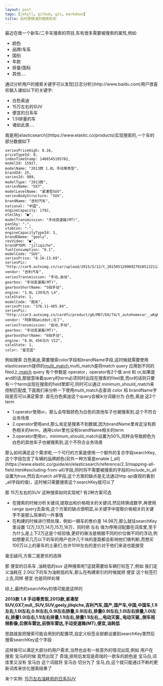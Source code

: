 ```yaml
---
layout: post
tags: [jekyll, github, git, markdown]
title: 如何更精准的搜索到车
---
```


最近在做一个新车/二手车搜索的项目,车有很多需要被搜索的属性,例如
   <ul>
		<li>颜色</li>
		<li>品牌/车系</li>
		<li>国别</li>
		<li>年款</li>
		<li>排量/国标</li>
		<li>其他....</li>
	</ul>
 通过分析用户的搜索关键字可以发现[日志分析](http://www.baidu.com)用户很喜欢输入诸如以下的关键字:
<ul>
	<li>白色奥迪</li>
	<li>15万左右的SUV</li>
	<li>便宜的日系车</li>
	<li>1.5l排量的车</li>
	<li>诸如此类....</li>	
</ul>
我是用[elasticsearch](https://www.elastic.co/products)实现搜索的,一个车的部分数据如下


 
	seriesPriceHigh: 8.16,
	priceTypeId: 0,
	indexTimeStamp: 1466545195782,
	modelId: 15927,
	modelName: "2013款 1.8L 手动尊贵型",
	brandId: 25,
	seriesId: 989,
	modelType: "2013款",
	seriesName: "GX7",
	modelLevelName: "紧凑型SUV",
	seriesBodyStructure: "SUV",
	brandName: "吉利汽车",
	national: "中国",
	engineCapacity: 1792,
	elecSky: "●",
	modelTransmission: "手动变速箱(MT)",
	panSky: "-",
	stabCon: "-",
	engineCapacityTypeId: 3,
	brandEName: "geely",
	revVideo: "●",
	brandPYEM: "jiliqiche",
	fuelConsumption: "8.1",
	modelCode: "SUV",
	seriesPrice: "8.16-13.69",
	seriesPic: "http://car0.autoimg.cn/car/upload/2015/5/12/t_201505120909270105132112.jpg",
	vendor: "吉利汽车",
	seriesTransmission: "手动,自动",
	gearbox: "手动变速箱(MT)",
	gearboxShortName: "5挡手动",
	engine: "1.8L 139马力 L4",
	saleState: 1,
	modelCode: "跑车",
	seriesPrice: "376.11-485.84",
	seriesPic: "http://car3.autoimg.cn/cardfs/product/g6/M07/E0/74/t_autohomecar__wKgHzVZIVpyAGHyxAAVthSQi_RQ315.jpg",
	vendor: "阿斯顿&middot;马丁",
	seriesTransmission: "自动,手动",
	gearbox: "手动变速箱(MT)",
	gearboxShortName: "6挡手动",
	engine: "6.0L 456马力 V12",
	saleState: 1,
	color: "星空蓝"

例如搜索 白色奥迪,需要搜索color字段和brandName字段,这时候就需要使用elasticsearch提供的[multi_match](https://www.elastic.co/guide/en/elasticsearch/guide/2.x/multi-match-query.html),multi_match是将match query 应用到不同的filed上,[match](https://www.elastic.co/guide/en/elasticsearch/guide/2.x/match-multi-word.html) query 有个参数是 operator，operator有2个值 and 和 or,如果是and的话,那就意味着query的term必须同时出现在搜索的filed里,而or的话则只要有一个term出现在搜索的field里即可,同时可以通过 minimum_should_match来控制匹配度,下面我们来分析一下使用multi_match去查询 color 和 brandName字段是否可以满足需求:
首先白色奥迪这个query会被ik分词器分为  白色,奥迪 这2个term
<ul>
	<li>
		1.operator使用or，那么会导致颜色为白色的其他车子也被搜索到,这个不符合业务场景
	</li>
	<li>
		2.operator使用and,那么肯定是搜素不到数据,因为brandName里肯定没有颜色相关的term，通用color里也没有brandName相关的term
	</li>
	<li>
		3.operator使用or，minimum_should_match设置为50%,同样会导致颜色为白色的其他车子也被搜索到,这个不符合业务场景
	</li>
</ul>
那么如何满足这个需求呢,一个可行的方案是使用一个额外的复合字段searchKey,这个字段包含了车辆的品牌颜色(另外一种方案是enable [_all](https://www.elastic.co/guide/en/elasticsearch/reference/2.3/mapping-all-field.html#excluding-from-all)字段,同时将不需要被搜索的字段的include_in_all设置为true,然后去match all字段,这个方案的缺点是无法通过http api直观的看到_all字段的值)，这时候只需要搜索这个searchKey就可以了

那 15万左右的SUV 这种搜索如何实现呢? 有2种方案可选
<ul>
	<li>在搜索的时候分析关键词,提取出和价格相关的关键词,然后转换成数字,再使用range query去查询,这个方案的缺点很明显,从关键字中提取价格相关的关键字不是那么简单的一件事情
	</li>
	<li>
		在构建的时候进行预处理，例如一辆车的售价是 14.98万,那么就往searchKey里设置 12万,13万,14万,15万,16万，同时把 左右 做为停用词配置在词库里,至于为什么是上下2万这是个经验值,更好的做法是根据不同的价位做不同的浮动,例如想要买几万以下的车的用户也许几千块的差距都会影响他们做判断,而想买100万以上的豪车的土豪们,也许10W左右的差价对于他们来说也能接受
	</li>
</ul>
毫无疑问,方案二是更优的选择   

 那 便宜的日系车  ,油耗低的suv 这种搜索呢?这就需要给车辆打标签了,例如 我们定义油耗在 2.0l以下的车为油耗低的车,那么在构建索引的时候就把 便宜 这个标签打上去,同样 便宜 也是同样处理

 综上,最终的searchKey的值可能是这样的  
<p><b>
 2013款 1.8 手动尊贵型,2013款,紧凑型SUV,GX7,null,,SUV,SUV,geely,jiliqiche,吉利汽车,国产,国产车,中国,中国车,1.1l左右,1.0l左右,0.9l左右,0.9l左右排量,0.9l左右,排量0.9l左右,1.0l左右排量,1.0l左右,排量1.0l左右,1.1l左右排量,1.1l左右,排量1.1l左右,,,电动天窗,,电动天窗,,倒车视频影像,后倒车雷达,前倒车雷达,手动变速箱(MT),便宜,油耗低
</b></p>
 思路就是把搜索可能会用到的配置项,自定义标签全部都设置到searchKey里然后搜索searchKey这个字段

 这样做可以满足大部分的用户需求,当然也会有一些意外的情况出现,例如 用户在 搜索 宝马的时候 竟然出现了 奇瑞,排除后发现是奇瑞的一款车的颜色是 宝马白,词库里又没有 宝马白 这个词就将 宝马白  切分为了 宝马,白,这个就只能通过不断的更新词库来优化搜索结果了

来个实例:  [15万左右油耗低的日系SUV](http://www.che.com/ershouche/15%E4%B8%87%E5%B7%A6%E5%8F%B3%E6%B2%B9%E8%80%97%E4%BD%8E%E7%9A%84%E6%97%A5%E7%B3%BBSUV)


   

 